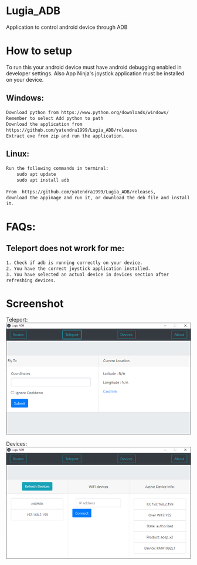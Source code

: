 # Lugia_ADB
Application to control android device through ADB

# How to setup
To run this your android device must have android debugging enabled in developer settings.
Also App Ninja's joystick application must be installed on your device.

## Windows:
    Download python from https://www.python.org/downloads/windows/
    Remember to select Add python to path
    Download the application from https://github.com/yatendra1999/Lugia_ADB/releases
    Extract exe from zip and run the application.

## Linux:
    Run the following commands in terminal:
        sudo apt update
        sudo apt install adb 

    From  https://github.com/yatendra1999/Lugia_ADB/releases,
    download the appimage and run it, or download the deb file and install it.

# FAQs:

## Teleport does not wrork for me:
    1. Check if adb is running correctly on your device.
    2. You have the correct joystick application installed.
    3. You have selected an actual device in devices section after refreshing devices.

# Screenshot
Teleport:
![image](files/teleport.png)

Devices:
![image](files/devices.png)